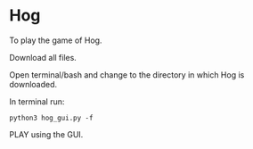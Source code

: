 # Hog

To play the game of Hog.

Download all files.

Open terminal/bash and change to the directory in which Hog is downloaded.

In terminal run:

    python3 hog_gui.py -f
       
PLAY using the GUI.
